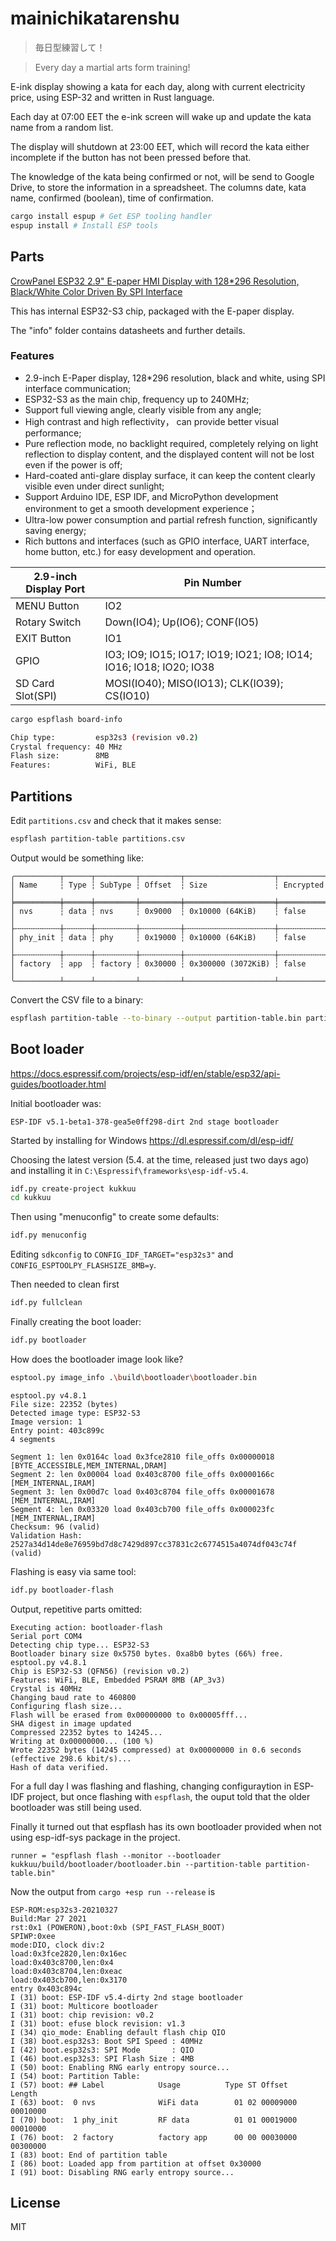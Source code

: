 # mainichikatarenshu

> 毎日型練習して！

> Every day a martial arts form training!

E-ink display showing a kata for each day, along with current electricity price, using ESP-32 and written in Rust language.

Each day at 07:00 EET the e-ink screen will wake up and update the kata name from a random list.

The display will shutdown at 23:00 EET, which will record the kata either incomplete if the button has not been pressed before that.

The knowledge of the kata being confirmed or not, will be send to Google Drive, to store the information in a spreadsheet. The columns date, kata name, confirmed (boolean), time of confirmation.

```sh
cargo install espup # Get ESP tooling handler
espup install # Install ESP tools
```

## Parts

[CrowPanel ESP32 2.9" E-paper HMI Display with 128*296 Resolution, Black/White Color Driven By SPI Interface](https://www.elecrow.com/crowpanel-esp32-2-9-e-paper-hmi-display-with-128-296-resolution-black-white-color-driven-by-spi-interface.html)

This has internal ESP32-S3 chip, packaged with the E-paper display.

The "info" folder contains datasheets and further details.

### Features

*    2.9-inch E-Paper display, 128*296 resolution, black and white, using SPI interface communication;
*    ESP32-S3 as the main chip, frequency up to 240MHz;
*    Support full viewing angle, clearly visible from any angle;
*    High contrast and high reflectivity， can provide better visual performance;
*    Pure reflection mode, no backlight required, completely relying on light reflection to display content, and the displayed content will not be lost even if the power is off;
*    Hard-coated anti-glare display surface, it can keep the content clearly visible even under direct sunlight;
*    Support Arduino IDE, ESP IDF, and MicroPython development environment to get a smooth development experience；
*    Ultra-low power consumption and partial refresh function, significantly saving energy;
*    Rich buttons and interfaces (such as GPIO interface, UART interface, home button, etc.) for easy development and operation.

2.9-inch Display Port |	Pin Number
--------------------- | -------------
MENU Button           |		IO2
Rotary Switch         |		Down(IO4); Up(IO6); CONF(IO5)
EXIT Button           |		IO1
GPIO                  |		IO3; IO9; IO15; IO17; IO19; IO21; IO8; IO14; IO16; IO18; IO20; IO38
SD Card Slot(SPI)     |		MOSI(IO40); MISO(IO13); CLK(IO39); CS(IO10)

```sh
cargo espflash board-info

Chip type:         esp32s3 (revision v0.2)
Crystal frequency: 40 MHz
Flash size:        8MB
Features:          WiFi, BLE
```

## Partitions

Edit `partitions.csv` and check that it makes sense:

```sh
espflash partition-table partitions.csv
```

Output would be something like:

```
╭──────────┬──────┬─────────┬─────────┬────────────────────┬───────────╮
│ Name     ┆ Type ┆ SubType ┆ Offset  ┆ Size               ┆ Encrypted │
╞══════════╪══════╪═════════╪═════════╪════════════════════╪═══════════╡
│ nvs      ┆ data ┆ nvs     ┆ 0x9000  ┆ 0x10000 (64KiB)    ┆ false     │
├╌╌╌╌╌╌╌╌╌╌┼╌╌╌╌╌╌┼╌╌╌╌╌╌╌╌╌┼╌╌╌╌╌╌╌╌╌┼╌╌╌╌╌╌╌╌╌╌╌╌╌╌╌╌╌╌╌╌┼╌╌╌╌╌╌╌╌╌╌╌┤
│ phy_init ┆ data ┆ phy     ┆ 0x19000 ┆ 0x10000 (64KiB)    ┆ false     │
├╌╌╌╌╌╌╌╌╌╌┼╌╌╌╌╌╌┼╌╌╌╌╌╌╌╌╌┼╌╌╌╌╌╌╌╌╌┼╌╌╌╌╌╌╌╌╌╌╌╌╌╌╌╌╌╌╌╌┼╌╌╌╌╌╌╌╌╌╌╌┤
│ factory  ┆ app  ┆ factory ┆ 0x30000 ┆ 0x300000 (3072KiB) ┆ false     │
╰──────────┴──────┴─────────┴─────────┴────────────────────┴───────────╯
```

Convert the CSV file to a binary:

```sh
espflash partition-table --to-binary --output partition-table.bin partitions.csv
```


## Boot loader

https://docs.espressif.com/projects/esp-idf/en/stable/esp32/api-guides/bootloader.html

Initial bootloader was:

```
ESP-IDF v5.1-beta1-378-gea5e0ff298-dirt 2nd stage bootloader
```

Started by installing for Windows
https://dl.espressif.com/dl/esp-idf/

Choosing the latest version (5.4. at the time, released just two days ago) and installing it in `C:\Espressif\frameworks\esp-idf-v5.4`.

```sh
idf.py create-project kukkuu
cd kukkuu
```

Then using "menuconfig" to create some defaults:

```sh
idf.py menuconfig
```

Editing `sdkconfig` to `CONFIG_IDF_TARGET="esp32s3"` and `CONFIG_ESPTOOLPY_FLASHSIZE_8MB=y`.

Then needed to clean first

```sh
idf.py fullclean
```

Finally creating the boot loader:

```sh
idf.py bootloader
```

How does the bootloader image look like?

```sh
esptool.py image_info .\build\bootloader\bootloader.bin          
```
```       
esptool.py v4.8.1
File size: 22352 (bytes)
Detected image type: ESP32-S3
Image version: 1
Entry point: 403c899c
4 segments

Segment 1: len 0x0164c load 0x3fce2810 file_offs 0x00000018 [BYTE_ACCESSIBLE,MEM_INTERNAL,DRAM]
Segment 2: len 0x00004 load 0x403c8700 file_offs 0x0000166c [MEM_INTERNAL,IRAM]
Segment 3: len 0x00d7c load 0x403c8704 file_offs 0x00001678 [MEM_INTERNAL,IRAM]
Segment 4: len 0x03320 load 0x403cb700 file_offs 0x000023fc [MEM_INTERNAL,IRAM]
Checksum: 96 (valid)
Validation Hash: 2527a34d14de8e76959bd7d8c7429d897cc37831c2c6774515a4074df043c74f (valid)
```

Flashing is easy via same tool:

```sh
idf.py bootloader-flash
```

Output, repetitive parts omitted:

```
Executing action: bootloader-flash
Serial port COM4
Detecting chip type... ESP32-S3
Bootloader binary size 0x5750 bytes. 0xa8b0 bytes (66%) free.
esptool.py v4.8.1
Chip is ESP32-S3 (QFN56) (revision v0.2)
Features: WiFi, BLE, Embedded PSRAM 8MB (AP_3v3)
Crystal is 40MHz
Changing baud rate to 460800
Configuring flash size...
Flash will be erased from 0x00000000 to 0x00005fff...
SHA digest in image updated
Compressed 22352 bytes to 14245...
Writing at 0x00000000... (100 %)
Wrote 22352 bytes (14245 compressed) at 0x00000000 in 0.6 seconds (effective 298.6 kbit/s)...
Hash of data verified.
```

For a full day I was flashing and flashing, changing configuraytion in ESP-IDF project, but once flashing with
`espflash`, the ouput told that the older bootloader was still being used.

Finally it turned out that espflash has its own bootloader provided when not using esp-idf-sys package in the project.

```
runner = "espflash flash --monitor --bootloader kukkuu/build/bootloader/bootloader.bin --partition-table partition-table.bin"
```

Now the output from `cargo +esp run --release` is

```
ESP-ROM:esp32s3-20210327
Build:Mar 27 2021
rst:0x1 (POWERON),boot:0xb (SPI_FAST_FLASH_BOOT)
SPIWP:0xee
mode:DIO, clock div:2
load:0x3fce2820,len:0x16ec
load:0x403c8700,len:0x4
load:0x403c8704,len:0xeac
load:0x403cb700,len:0x3170
entry 0x403c894c
I (31) boot: ESP-IDF v5.4-dirty 2nd stage bootloader
I (31) boot: Multicore bootloader
I (31) boot: chip revision: v0.2
I (31) boot: efuse block revision: v1.3
I (34) qio_mode: Enabling default flash chip QIO
I (38) boot.esp32s3: Boot SPI Speed : 40MHz
I (42) boot.esp32s3: SPI Mode       : QIO
I (46) boot.esp32s3: SPI Flash Size : 4MB
I (50) boot: Enabling RNG early entropy source...
I (54) boot: Partition Table:
I (57) boot: ## Label            Usage          Type ST Offset   Length
I (63) boot:  0 nvs              WiFi data        01 02 00009000 00010000
I (70) boot:  1 phy_init         RF data          01 01 00019000 00010000
I (76) boot:  2 factory          factory app      00 00 00030000 00300000
I (83) boot: End of partition table
I (86) boot: Loaded app from partition at offset 0x30000
I (91) boot: Disabling RNG early entropy source...
```  


## License

MIT
